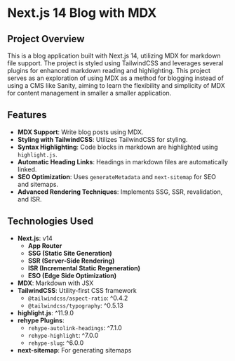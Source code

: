 # Next.js 14 Blog with MDX

## Project Overview

This is a blog application built with Next.js 14, utilizing MDX for markdown file support. The project is styled using TailwindCSS and leverages several plugins for enhanced markdown reading and highlighting. This project serves as an exploration of using MDX as a method for blogging instead of using a CMS like Sanity, aiming to learn the flexibility and simplicity of MDX for content management in smaller a smaller application.

## Features

- **MDX Support**: Write blog posts using MDX.
- **Styling with TailwindCSS**: Utilizes TailwindCSS for styling.
- **Syntax Highlighting**: Code blocks in markdown are highlighted using `highlight.js`.
- **Automatic Heading Links**: Headings in markdown files are automatically linked.
- **SEO Optimization**: Uses `generateMetadata` and `next-sitemap` for SEO and sitemaps.
- **Advanced Rendering Techniques**: Implements SSG, SSR, revalidation, and ISR.

## Technologies Used

- **Next.js**: v14
  - **App Router**
  - **SSG (Static Site Generation)**
  - **SSR (Server-Side Rendering)**
  - **ISR (Incremental Static Regeneration)**
  - **ESO (Edge Side Optimization)**
- **MDX**: Markdown with JSX
- **TailwindCSS**: Utility-first CSS framework
  - `@tailwindcss/aspect-ratio`: ^0.4.2
  - `@tailwindcss/typography`: ^0.5.13
- **highlight.js**: ^11.9.0
- **rehype Plugins**:
  - `rehype-autolink-headings`: ^7.1.0
  - `rehype-highlight`: ^7.0.0
  - `rehype-slug`: ^6.0.0
- **next-sitemap**: For generating sitemaps
